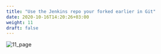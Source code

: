 ```yaml
---
title: "Use the Jenkins repo your forked earlier in Git"
date: 2020-10-16T14:20:26+03:00
weight: 11
draft: false
---
```


 ![11_page](/images/module3/11_page.png)
